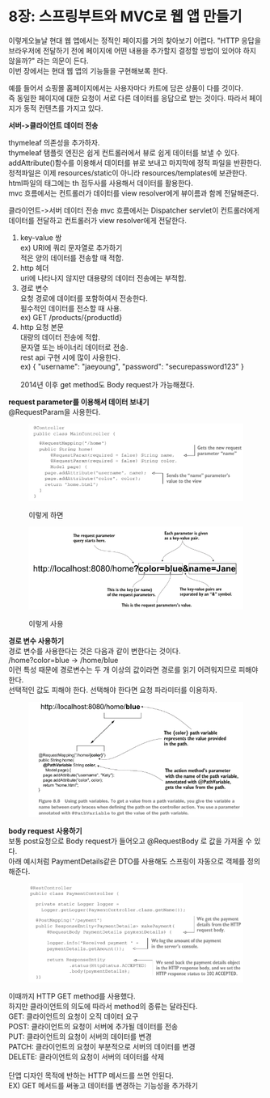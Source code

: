 # 8장: 스프링부트와 MVC로 웹 앱 만들기

이렇게오늘날 현대 웹 앱에서는 정적인 페이지를 거의 찾아보기 어렵다. "HTTP 응답을 브라우저에 전달하기 전에 페이지에 어떤 내용을 추가할지 결정할 방법이 있어야 하지 않을까?" 라는 의문이 든다. \
이번 장에서는 현대 웹 앱의 기능들을 구현해보록 한다.

예를 들어서 쇼핑몰 홈페이지에서는 사용자마다 카트에 담은 상품이 다를 것이다. \
즉 동일한 페이지에 대한 요청이 서로 다른 데이터를 응답으로 받는 것이다. 따라서 페이지가 동적 컨텐츠를 가지고 있다.

**서버->클라이언트 데이터 전송**&#x20;

thymeleaf 의존성을 추가하자. \
thymeleaf 탬플릿 엔진은 쉽게 컨트롤러에서 뷰로 쉽게 데이터를 보낼 수 있다. \
addAttribute()함수를 이용해서 데이터를 뷰로 보내고 마지막에 정적 파일을 반환한다. \
정적파일은 이제 resources/static이 아니라 resources/templates에 보관한다. \
html파일의 태그에는 th 접두사를 사용해서 데이터를 활용한다. \
mvc 흐름에서는 컨트롤러가 데이터를 view resolver에게 뷰이름과 함께 전달해준다.

클라이언트->서버 데이터 전송 mvc 흐름에서는 Dispatcher servlet이 컨트롤러에게 데이터를 전달하고 컨트롤러가 view resolver에게 전달한다.

1. key-value 쌍 \
   ex) URI에 쿼리 문자열로 추가하기 \
   적은 양의 데이터를 전송할 때 적합.
2. http 헤더 \
   uri에 나타나지 않지만 대용량의 데이터 전송에는 부적합.
3. 경로 변수 \
   요청 경로에 데이터를 포함하여서 전송한다. \
   필수적인 데이터를 전소할 때 사용. \
   ex) GET /products/{productId}
4. http 요청 본문 \
   대량의 데이터 전송에 적합. \
   문자열 또는 바이너리 데이터로 전송. \
   rest api 구현 시에 많이 사용한다. \
   ex) { "username": "jaeyoung", "password": "securepassword123" }\
   \
   2014년 이후 get method도 Body request가 가능해졌다.

**request parameter를 이용해서 데이터 보내기** \
@RequestParam을 사용한다.

<figure><img src="../../.gitbook/assets/image (1) (1) (1) (1) (1).png" alt=""><figcaption><p>이렇게 하면</p></figcaption></figure>

<figure><img src="../../.gitbook/assets/image (2) (1).png" alt=""><figcaption><p> 이렇게 사용</p></figcaption></figure>

**경로 변수 사용하기**\
경로 변수를 사용한다는 것은 다음과 같이 변한다는 것이다. \
/home?color=blue -> /home/blue \
이런 특성 때문에 경로변수는 두 개 이상의 값이라면 경로를 읽기 어려워지므로 피해야 한다.\
선택적인 값도 피해야 한다. 선택해야 한다면 요청 파라미터를 이용하자.

<figure><img src="../../.gitbook/assets/image (3).png" alt=""><figcaption></figcaption></figure>

**body request 사용하기**\
보통 post요청으로 Body request가 들어오고 @RequestBody 로 값을 가져올 수 있다. \
아래 예시처럼 PaymentDetails같은 DTO를 사용해도 스프링이 자동으로 객체를 정의해준다.

<figure><img src="../../.gitbook/assets/image (1) (1) (1).png" alt=""><figcaption></figcaption></figure>



이때까지 HTTP GET method를 사용했다. \
하지만 클라이언트의 의도에 따라서 method의 종류는 달라진다. \
GET: 클라이언트의 요청이 오직 데이터 요구 \
POST: 클라이언트의 요청이 서버에 추가될 데이터를 전송 \
PUT: 클라이언트의 요청이 서버의 데이터를 변경 \
PATCH: 클라이언트의 요청이 부분적으로 서버의 데이터를 변경 \
DELETE: 클라이언트의 요청이 서버의 데이터를 삭제\
\
단앱 디자인 목적에 반하는 HTTP 메서드를 쓰면 안된다. \
EX) GET 메서드를 써놓고 데이터를 변경하는 기능성을 추가하기

